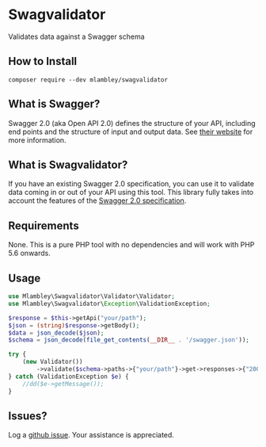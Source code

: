 # Swagvalidator
Validates data against a Swagger schema

## How to Install
```
composer require --dev mlambley/swagvalidator
```

## What is Swagger?
Swagger 2.0 (aka Open API 2.0) defines the structure of your API, including end points and the structure of input and output data.
See [their website](https://swagger.io/) for more information.

## What is Swagvalidator?
If you have an existing Swagger 2.0 specification, you can use it to validate data coming in or out of your API using this tool.
This library fully takes into account the features of the [Swagger 2.0 specification](https://swagger.io/docs/specification/2-0/basic-structure/).

## Requirements
None. This is a pure PHP tool with no dependencies and will work with PHP 5.6 onwards. 

## Usage
```php
use Mlambley\Swagvalidator\Validator\Validator;
use Mlambley\Swagvalidator\Exception\ValidationException;

$response = $this->getApi("your/path");
$json = (string)$response->getBody();
$data = json_decode($json);
$schema = json_decode(file_get_contents(__DIR__ . '/swagger.json'));

try {
    (new Validator())
        ->validate($schema->paths->{"your/path"}->get->responses->{"200"}->schema, $data);
} catch (ValidationException $e) {
    //dd($e->getMessage());
}
```

## Issues?
Log a [github issue](https://github.com/mlambley/swagvalidator/issues). Your assistance is appreciated.
